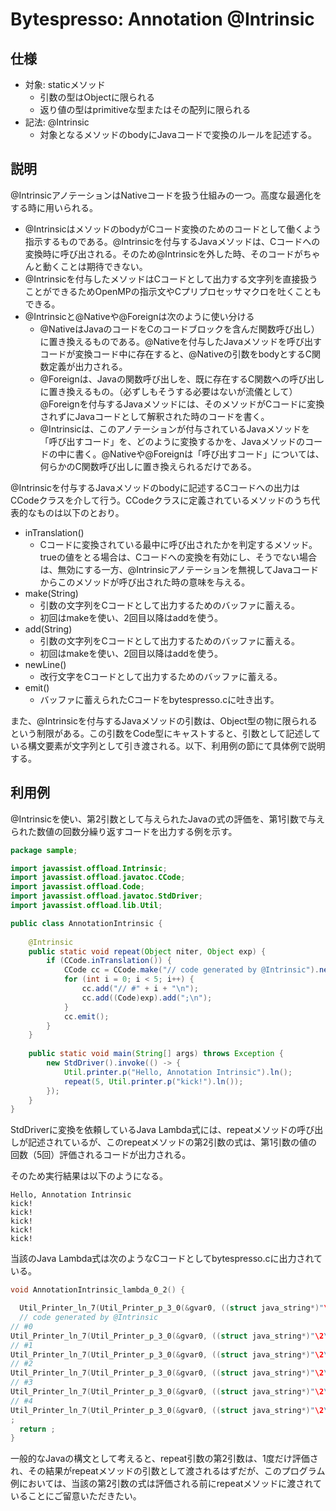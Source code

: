 Bytespresso: Annotation @Intrinsic
==


仕様
--
- 対象: staticメソッド
	- 引数の型はObjectに限られる
	- 返り値の型はprimitiveな型またはその配列に限られる
- 記法: @Intrinsic
	- 対象となるメソッドのbodyにJavaコードで変換のルールを記述する。


説明
--

@IntrinsicアノテーションはNativeコードを扱う仕組みの一つ。高度な最適化をする時に用いられる。

- @IntrinsicはメソッドのbodyがCコード変換のためのコードとして働くよう指示するものである。@Intrinsicを付与するJavaメソッドは、Cコードへの変換時に呼び出される。そのため@Intrinsicを外した時、そのコードがちゃんと動くことは期待できない。
- @Intrinsicを付与したメソッドはCコードとして出力する文字列を直接扱うことができるためOpenMPの指示文やCプリプロセッサマクロを吐くこともできる。
-  @Intrinsicと@Nativeや@Foreignは次のように使い分ける
	- @NativeはJavaのコードをCのコードブロックを含んだ関数呼び出し）に置き換えるものである。@Nativeを付与したJavaメソッドを呼び出すコードが変換コード中に存在すると、@Nativeの引数をbodyとするC関数定義が出力される。
	- @Foreignは、Javaの関数呼び出しを、既に存在するC関数への呼び出しに置き換えるもの。（必ずしもそうする必要はないが流儀として）@Foreignを付与するJavaメソッドには、そのメソッドがCコードに変換されずにJavaコードとして解釈された時のコードを書く。
	- @Intrinsicは、このアノテーションが付与されているJavaメソッドを「呼び出すコード」を、どのように変換するかを、Javaメソッドのコードの中に書く。@Nativeや@Foreignは「呼び出すコード」については、何らかのC関数呼び出しに置き換えられるだけである。

@Intrinsicを付与するJavaメソッドのbodyに記述するCコードへの出力はCCodeクラスを介して行う。CCodeクラスに定義されているメソッドのうち代表的なものは以下のとおり。

- inTranslation()
	- Cコードに変換されている最中に呼び出されたかを判定するメソッド。trueの値をとる場合は、Cコードへの変換を有効にし、そうでない場合は、無効にする一方、@Intrinsicアノテーションを無視してJavaコードからこのメソッドが呼び出された時の意味を与える。
- make(String)
	- 引数の文字列をCコードとして出力するためのバッファに蓄える。
	- 初回はmakeを使い、2回目以降はaddを使う。
- add(String)
	- 引数の文字列をCコードとして出力するためのバッファに蓄える。
	- 初回はmakeを使い、2回目以降はaddを使う。
- newLine()
	-	改行文字をCコードとして出力するためのバッファに蓄える。 
- emit()
	- バッファに蓄えられたCコードをbytespresso.cに吐き出す。

また、@Intrinsicを付与するJavaメソッドの引数は、Object型の物に限られるという制限がある。この引数をCode型にキャストすると、引数として記述している構文要素が文字列として引き渡される。以下、利用例の節にて具体例で説明する。

利用例
--

@Intrinsicを使い、第2引数として与えられたJavaの式の評価を、第1引数で与えられた数値の回数分繰り返すコードを出力する例を示す。

```Java
package sample;

import javassist.offload.Intrinsic;
import javassist.offload.javatoc.CCode;
import javassist.offload.Code;
import javassist.offload.javatoc.StdDriver;
import javassist.offload.lib.Util;

public class AnnotationIntrinsic {
        
	@Intrinsic
	public static void repeat(Object niter, Object exp) {
		if (CCode.inTranslation()) {
			CCode cc = CCode.make("// code generated by @Intrinsic").newLine();
			for (int i = 0; i < 5; i++) {
				cc.add("// #" + i + "\n");
				cc.add((Code)exp).add(";\n");
			}
			cc.emit();
		}
	}
		
    public static void main(String[] args) throws Exception {
    	new StdDriver().invoke(() -> {
    		Util.printer.p("Hello, Annotation Intrinsic").ln();
    		repeat(5, Util.printer.p("kick!").ln());
    	});
    }
}
```

StdDriverに変換を依頼しているJava Lambda式には、repeatメソッドの呼び出しが記述されているが、このrepeatメソッドの第2引数の式は、第1引数の値の回数（5回）評価されるコードが出力される。

そのため実行結果は以下のようになる。

```
Hello, Annotation Intrinsic
kick!
kick!
kick!
kick!
kick!
```

当該のJava Lambda式は次のようなCコードとしてbytespresso.cに出力されている。

```C
void AnnotationIntrinsic_lambda_0_2() {

  Util_Printer_ln_7(Util_Printer_p_3_0(&gvar0, ((struct java_string*)"\2\0\0\0\33\0\0\0" "Hello, Annotation Intrinsic")));
  // code generated by @Intrinsic
// #0
Util_Printer_ln_7(Util_Printer_p_3_0(&gvar0, ((struct java_string*)"\2\0\0\0\5\0\0\0" "kick!")));
// #1
Util_Printer_ln_7(Util_Printer_p_3_0(&gvar0, ((struct java_string*)"\2\0\0\0\5\0\0\0" "kick!")));
// #2
Util_Printer_ln_7(Util_Printer_p_3_0(&gvar0, ((struct java_string*)"\2\0\0\0\5\0\0\0" "kick!")));
// #3
Util_Printer_ln_7(Util_Printer_p_3_0(&gvar0, ((struct java_string*)"\2\0\0\0\5\0\0\0" "kick!")));
// #4
Util_Printer_ln_7(Util_Printer_p_3_0(&gvar0, ((struct java_string*)"\2\0\0\0\5\0\0\0" "kick!")));
;
  return ;
}
```

一般的なJavaの構文として考えると、repeat引数の第2引数は、1度だけ評価され、その結果がrepeatメソッドの引数として渡されるはずだが、このプログラム例においては、当該の第2引数の式は評価される前にrepeatメソッドに渡されていることにご留意いただきたい。
